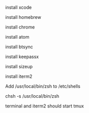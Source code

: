 install xcode

install homebrew

install chrome

install atom

install btsync

install keepassx

install sizeup

install iterm2

Add /usr/local/bin/zsh to /etc/shells

chsh -s /usr/local/bin/zsh

terminal and iterm2 should start tmux
